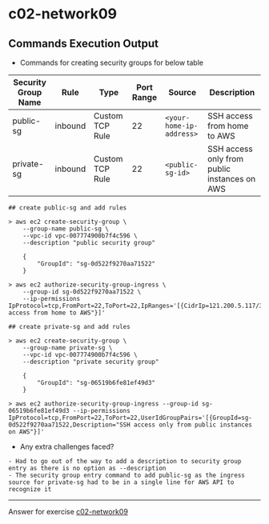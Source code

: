 # c02-network09

## Commands Execution Output

- Commands for creating security groups for below table

|Security Group Name|Rule|Type|Port Range|Source|Description
|-|-|-|-|-|-|
|public-sg|inbound|Custom TCP Rule|22|`<your-home-ip-address>`|SSH access from home to AWS|
|private-sg|inbound|Custom TCP Rule|22|`<public-sg-id>`|SSH access only from public instances on AWS|

```
## create public-sg and add rules

> aws ec2 create-security-group \
    --group-name public-sg \
    --vpc-id vpc-007774900b7f4c596 \
    --description "public security group"

    {
        "GroupId": "sg-0d522f9270aa71522"
    }

> aws ec2 authorize-security-group-ingress \
    --group-id sg-0d522f9270aa71522 \
    --ip-permissions IpProtocol=tcp,FromPort=22,ToPort=22,IpRanges='[{CidrIp=121.200.5.117/32,Description="SSH access from home to AWS"}]'

## create private-sg and add rules

> aws ec2 create-security-group \
    --group-name private-sg \
    --vpc-id vpc-007774900b7f4c596 \
    --description "private security group"

    {
        "GroupId": "sg-06519b6fe81ef49d3"
    }

> aws ec2 authorize-security-group-ingress --group-id sg-06519b6fe81ef49d3 --ip-permissions IpProtocol=tcp,FromPort=22,ToPort=22,UserIdGroupPairs='[{GroupId=sg-0d522f9270aa71522,Description="SSH access only from public instances on AWS"}]'

```

- Any extra challenges faced?
```
- Had to go out of the way to add a description to security group entry as there is no option as --description
- The security group entry command to add public-sg as the ingress source for private-sg had to be in a single line for AWS API to recognize it

```

<!-- Don't change anything below this point-->
***
Answer for exercise [c02-network09](https://github.com/devopsacademyau/academy/blob/893381c6f0b69434d9e8597d3d4b1c17f9bc1371/classes/02class/exercises/c02-network09/README.md)
